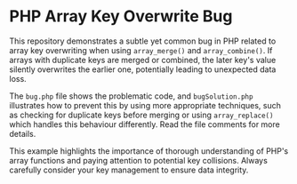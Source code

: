 # PHP Array Key Overwrite Bug

This repository demonstrates a subtle yet common bug in PHP related to array key overwriting when using `array_merge()` and `array_combine()`.  If arrays with duplicate keys are merged or combined, the later key's value silently overwrites the earlier one, potentially leading to unexpected data loss.

The `bug.php` file shows the problematic code, and `bugSolution.php` illustrates how to prevent this by using more appropriate techniques, such as checking for duplicate keys before merging or using `array_replace()` which handles this behaviour differently.  Read the file comments for more details.

This example highlights the importance of thorough understanding of PHP's array functions and paying attention to potential key collisions.  Always carefully consider your key management to ensure data integrity.
